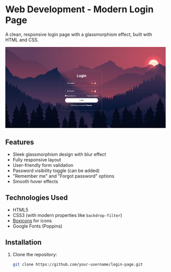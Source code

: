 # Web Development - Modern Login Page

A clean, responsive login page with a glassmorphism effect, built with HTML and CSS.

![Login Page Preview](./login-preview.JPG) 

## Features

- Sleek glassmorphism design with blur effect
- Fully responsive layout
- User-friendly form validation
- Password visibility toggle (can be added)
- "Remember me" and "Forgot password" options
- Smooth hover effects

## Technologies Used

- HTML5
- CSS3 (with modern properties like `backdrop-filter`)
- [Boxicons](https://boxicons.com/) for icons
- Google Fonts (Poppins)

## Installation

1. Clone the repository:

   ```bash
   git clone https://github.com/your-username/login-page.git
